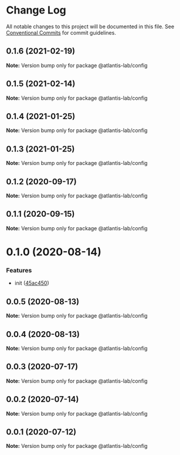 # Change Log

All notable changes to this project will be documented in this file.
See [Conventional Commits](https://conventionalcommits.org) for commit guidelines.

## 0.1.6 (2021-02-19)

**Note:** Version bump only for package @atlantis-lab/config





## 0.1.5 (2021-02-14)

**Note:** Version bump only for package @atlantis-lab/config





## 0.1.4 (2021-01-25)

**Note:** Version bump only for package @atlantis-lab/config





## 0.1.3 (2021-01-25)

**Note:** Version bump only for package @atlantis-lab/config





## 0.1.2 (2020-09-17)

**Note:** Version bump only for package @atlantis-lab/config





## 0.1.1 (2020-09-15)

**Note:** Version bump only for package @atlantis-lab/config





# 0.1.0 (2020-08-14)


### Features

* init ([45ac450](https://github.com/Atlantis-Lab/config/commit/45ac45015059dbd7f70b29e4b324fc7a06b315c7))





## 0.0.5 (2020-08-13)

**Note:** Version bump only for package @atlantis-lab/config





## 0.0.4 (2020-08-13)

**Note:** Version bump only for package @atlantis-lab/config





## 0.0.3 (2020-07-17)

**Note:** Version bump only for package @atlantis-lab/config





## 0.0.2 (2020-07-14)

**Note:** Version bump only for package @atlantis-lab/config





## 0.0.1 (2020-07-12)

**Note:** Version bump only for package @atlantis-lab/config
